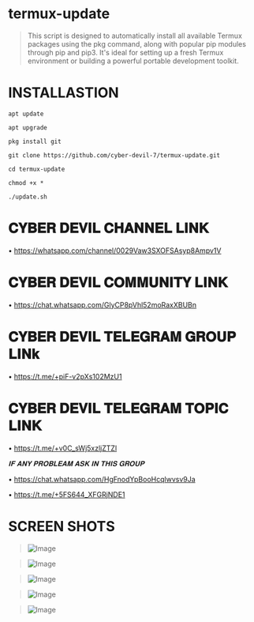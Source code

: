# termux-update
> This script is designed to automatically install all available Termux packages using the pkg command, along with popular pip modules through pip and pip3. It's ideal for setting up a fresh Termux environment or building a powerful portable development toolkit.

# INSTALLASTION
```
apt update

apt upgrade

pkg install git

git clone https://github.com/cyber-devil-7/termux-update.git

cd termux-update

chmod +x *

./update.sh
```

# 𝐂𝐘𝐁𝐄𝐑 𝐃𝐄𝐕𝐈𝐋 𝐂𝐇𝐀𝐍𝐍𝐄𝐋 𝐋𝐈𝐍𝐊

• https://whatsapp.com/channel/0029Vaw3SXOFSAsyp8Ampv1V

# 𝐂𝐘𝐁𝐄𝐑 𝐃𝐄𝐕𝐈𝐋 𝐂𝐎𝐌𝐌𝐔𝐍𝐈𝐓𝐘 𝐋𝐈𝐍𝐊

• https://chat.whatsapp.com/GlyCP8pVhl52moRaxXBUBn

# 𝐂𝐘𝐁𝐄𝐑 𝐃𝐄𝐕𝐈𝐋 𝐓𝐄𝐋𝐄𝐆𝐑𝐀𝐌 𝐆𝐑𝐎𝐔𝐏 𝐋𝐈𝐍𝐤

• https://t.me/+piF-v2pXs102MzU1

# 𝐂𝐘𝐁𝐄𝐑 𝐃𝐄𝐕𝐈𝐋 𝐓𝐄𝐋𝐄𝐆𝐑𝐀𝐌 𝐓𝐎𝐏𝐈𝐂 𝐋𝐈𝐍𝐊

• https://t.me/+v0C_sWj5xzljZTZl

*𝐈𝐅 𝐀𝐍𝐘 𝐏𝐑𝐎𝐁𝐋𝐄𝐀𝐌 𝐀𝐒𝐊 𝐈𝐍 𝐓𝐇𝐈𝐒 𝐆𝐑𝐎𝐔𝐏*

• https://chat.whatsapp.com/HgFnodYpBooHcqlwvsv9Ja

• https://t.me/+5FS644_XFGRjNDE1

# SCREEN SHOTS

> ![Image](https://github.com/user-attachments/assets/f9145ae6-f249-4741-b169-d3d969ac83de)

> ![Image](https://github.com/user-attachments/assets/936b5c34-1759-4bcf-96a7-c5ca0a788178)

> ![Image](https://github.com/user-attachments/assets/ffdfb95e-1934-48c0-8bc2-628065b4c797)

> ![Image](https://github.com/user-attachments/assets/433c792b-81ec-46a2-adbc-1a3d0306ce94)

> ![Image](https://github.com/user-attachments/assets/8555b0be-77df-43af-8f54-cce9243bdb3a)



